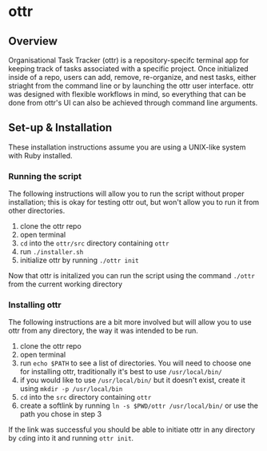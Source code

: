 # ottr

## Overview
Organisational Task Tracker (ottr) is a repository-specifc terminal app for keeping track of tasks associated with a specific project. 
Once initialized inside of a repo, users can add, remove, re-organize, and nest tasks, either striaght from the command line or by launching
the ottr user interface. ottr was designed with flexible workflows in mind, so everything that can be done from ottr's UI can also be achieved
through command line arguments.

## Set-up & Installation

These installation instructions assume you are using a UNIX-like system with Ruby installed.

### Running the script

The following instructions will allow you to run the script without proper installation;
this is okay for testing ottr out, but won't allow you to run it from other directories.

1. clone the ottr repo
1. open terminal
1. `cd` into the `ottr/src` directory containing `ottr`
1. run `./installer.sh`
1. initialize ottr by running `./ottr init`

Now that ottr is initalized you can run the script using the command `./ottr` from the current working directory 

### Installing ottr

The following instructions are a bit more involved but will allow you to use ottr from any directory, 
the way it was intended to be run.

1. clone the ottr repo
1. open terminal
1. run `echo $PATH` to see a list of directories. You will need to choose one for installing ottr, traditionally it's best to use `/usr/local/bin/`
1. if you would like to use `/usr/local/bin/` but it doesn't exist, create it using `mkdir -p /usr/local/bin`
1. `cd` into the `src` directory containing `ottr`
1. create a softlink by running `ln -s $PWD/ottr /usr/local/bin/` or use the path you chose in step 3

If the link was successful you should be able to initiate ottr in any directory by `cd`ing into it and running `ottr init`.

